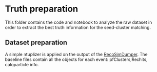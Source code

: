 # Truth preparation

This folder contains the code and notebook to analyze the raw dataset in order to extract the best truth information for
the seed-cluster matching. 

## Dataset preparation

A simple ntuplizer is applied on the output of the [RecoSimDumper](https://github.com/bmarzocc/RecoSimStudies).
The baseline files contain all the objects for each event: pfClusters,Rechits, caloparticle info. 
